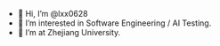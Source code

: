 - 👋 Hi, I’m @lxx0628
- 👀 I’m interested in Software Engineering / AI Testing.
- 🌱 I’m at Zhejiang University.


<!---
lxx0628/lxx0628 is a ✨ special ✨ repository because its `README.md` (this file) appears on your GitHub profile.
You can click the Preview link to take a look at your changes.
--->
